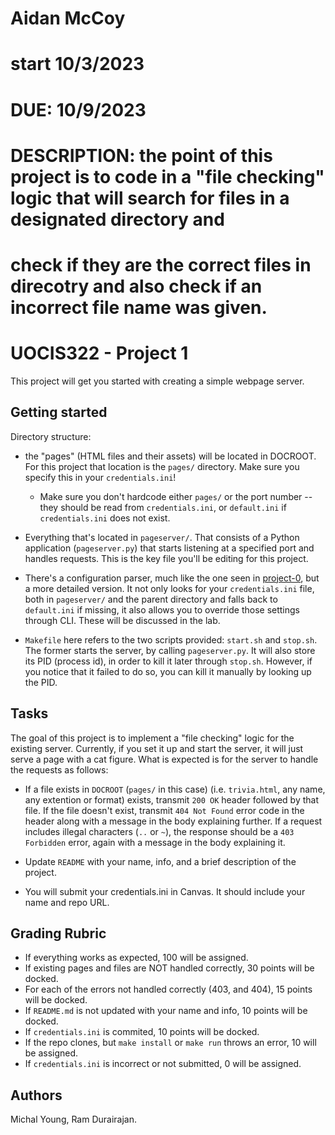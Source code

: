 # Aidan McCoy
# start 10/3/2023
# DUE: 10/9/2023
# DESCRIPTION: the point of this project is to code in a "file checking" logic that will search for files in a designated directory and 
# check if they are the correct files in direcotry and also check if an incorrect file name was given. 

# UOCIS322 - Project 1 #

This project will get you started with creating a simple webpage server.

## Getting started

Directory structure:

* the "pages" (HTML files and their assets) will be located in DOCROOT. For this project that location is the `pages/` directory. Make sure you specify this in your `credentials.ini`!
  * Make sure you don't hardcode either `pages/` or the port number -- they should be read from `credentials.ini`, or
    `default.ini` if `credentials.ini` does not exist.

* Everything that's located in `pageserver/`. That consists of a Python application (`pageserver.py`) that starts listening at a specified port and handles requests. This is the key file you'll be editing for this project.

* There's a configuration parser, much like the one seen in [project-0](https://github.com/UO-CIS322/project-0), but a more detailed version. It not only looks for your `credentials.ini` file, both in `pageserver/` and the parent directory and falls back to `default.ini` if missing, it also allows you to override those settings through CLI. These will be discussed in the lab.

* `Makefile` here refers to the two scripts provided: `start.sh` and `stop.sh`. The former starts the server, by calling `pageserver.py`. It will also store its PID (process id), in order to kill it later through `stop.sh`. However, if you notice that it failed to do so, you can kill it manually by looking up the PID.

## Tasks

The goal of this project is to implement a "file checking" logic for the existing server. Currently, if you set it up and start the server, it will just serve a page with a cat figure. What is expected is for the server to handle the requests as follows:

* If a file exists in `DOCROOT` (`pages/` in this case) (i.e. `trivia.html`, any name, any extention or format) exists, transmit `200 OK` header followed by that file. If the file doesn't exist, transmit `404 Not Found` error code in the header along with a message in the body explaining further. If a request includes illegal characters (`..` or `~`), the response should be a `403 Forbidden` error, again with a message in the body explaining it.

* Update `README` with your name, info, and a brief description of the project.

* You will submit your credentials.ini in Canvas. It should include your name and repo URL.


## Grading Rubric

* If everything works as expected, 100 will be assigned.
* If existing pages and files are NOT handled correctly, 30 points will be docked.
* For each of the errors not handled correctly (403, and 404), 15 points will be docked.
* If `README.md` is not updated with your name and info, 10 points will be docked.
* If `credentials.ini` is commited, 10 points will be docked.
* If the repo clones, but `make install` or `make run` throws an error, 10 will be assigned.
* If `credentials.ini` is incorrect or not submitted, 0 will be assigned.

## Authors

Michal Young, Ram Durairajan.
